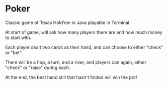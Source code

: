 # Poker
Classic game of Texas Hold'em in Java playable in Terminal.

At start of game, will ask how many players there are and how much money to start with. 

Each player dealt two cards as their hand, and can choose to either "check" or "bet". 

There will be a flop, a turn, and a river, and players can again, either "check" or "raise" during each. 

At the end, the best hand still that hasn't folded will win the pot! 
